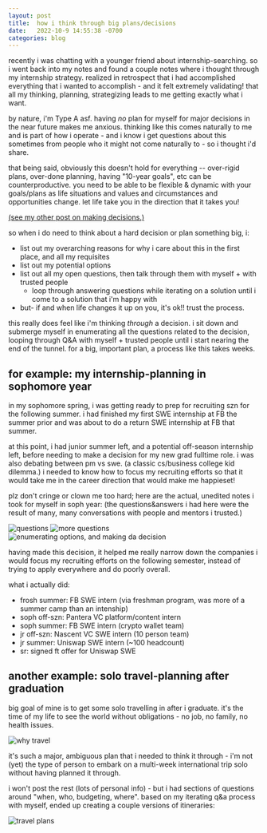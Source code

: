 ```yaml
---
layout: post
title:  how i think through big plans/decisions
date:   2022-10-9 14:55:38 -0700
categories: blog
---
```


recently i was chatting with a younger friend about internship-searching. so i went back into my notes and found a couple notes where i thought through my internship strategy. realized in retrospect that i had accomplished everything that i wanted to accomplish - and it felt extremely validating! that all my thinking, planning, strategizing leads to me getting exactly what i want.

by nature, i'm Type A asf. having *no* plan for myself for major decisions in the near future makes me anxious. thinking like this comes naturally to me and is part of how i operate - and i know i get questions about this sometimes from people who it might not come naturally to - so i thought i'd share. 

that being said, obviously this doesn't hold for everything -- over-rigid plans, over-done planning, having "10-year goals", etc can be counterproductive. you need to be able to be flexible & dynamic with your goals/plans as life situations and values and circumstances and opportunities change. let life take you in the direction that it takes you!

[(see my other post on making decisions.)](http://kristiehuang.com/blog/2021/08/30/decisions.html)

so when i do need to think about a hard decision or plan something big, i:
* list out my overarching reasons for why i care about this in the first place, and all my requisites
* list out my potential options
* list out all my open questions, then talk through them with myself + with trusted people
  * loop through answering questions while iterating on a solution until i come to a solution that i'm happy with
* but- if and when life changes it up on you, it's ok!! trust the process.

this really does feel like i'm thinking *through* a decision. i sit down and submerge myself in enumerating all the questions related to the decision, looping through Q&A with myself + trusted people until i start nearing the end of the tunnel. for a big, important plan, a process like this takes weeks.

## for example: my internship-planning in sophomore year
in my sophomore spring, i was getting ready to prep for recruiting szn for the following summer. i had finished my first SWE internship at FB the summer prior and was about to do a return SWE internship at FB that summer.

at this point, i had junior summer left, and a potential off-season internship left, before needing to make a decision for my new grad fulltime role. i was also debating between pm vs swe. (a classic cs/business college kid dilemma.) i needed to know how to focus my recruiting efforts so that it would take me in the career direction that would make me happieset!

plz don't cringe or clown me too hard; here are the actual, unedited notes i took for myself in soph year:
(the questions&answers i had here were the result of many, many conversations with people and mentors i trusted.)

![questions](/assets/blog/decisions-careerquestions1.png)
![more questions](/assets/blog/decisions-careerquestions2.png)
![enumerating options, and making da decision](/assets/blog/decisions-career.png)

having made this decision, it helped me really narrow down the companies i would focus my recruiting efforts on the following semester, instead of trying to apply everywhere and do poorly overall.

what i actually did:
* frosh summer: FB SWE intern (via freshman program, was more of a summer camp than an intenship)
* soph off-szn: Pantera VC platform/content intern
* soph summer: FB SWE intern (crypto wallet team)
* jr off-szn: Nascent VC SWE intern (10 person team)
* jr summer: Uniswap SWE intern (~100 headcount)
* sr: signed ft offer for Uniswap SWE


## another example: solo travel-planning after graduation
big goal of mine is to get some solo travelling in after i graduate. it's the time of my life to see the world without obligations - no job, no family, no health issues.

![why travel](/assets/blog/decisions-whytravel.png)

it's such a major, ambiguous plan that i needed to think it through - i'm not (yet) the type of person to embark on a multi-week international trip solo without having planned it through.

i won't post the rest (lots of personal info) - but i had sections of questions around "when, who, budgeting, where". based on my iterating q&a process with myself, ended up creating a couple versions of itineraries:

![travel plans](/assets/blog/decisions-travelplans.png)
